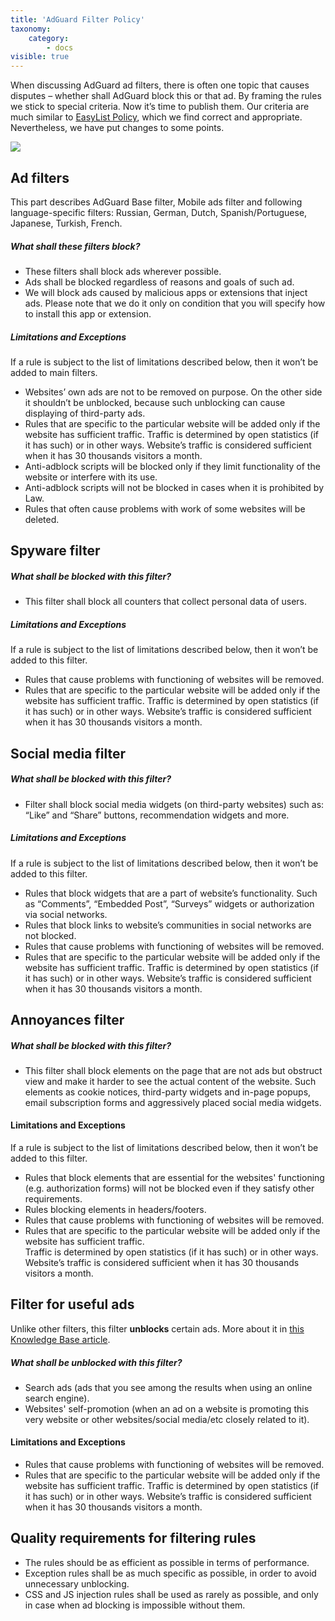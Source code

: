 ```yaml
---
title: 'AdGuard Filter Policy'
taxonomy:
    category:
        - docs
visible: true
---
```


When discussing AdGuard ad filters, there is often one topic that causes disputes – whether shall AdGuard block this or that ad. By framing the rules we stick to special criteria. Now it’s time to publish them. Our criteria are much similar to [EasyList Policy](https://easylist.to/pages/policy.html), which we find correct and appropriate. Nevertheless, we have put changes to some points.

![](https://cdn.adguard.com/public/Adguard/Common/page_filtering.png)


## Ad filters

This part describes AdGuard Base filter, Mobile ads filter and following language-specific filters: Russian, German, Dutch, Spanish/Portuguese, Japanese, Turkish, French.

##### What shall these filters block?

- These filters shall block ads wherever possible. 
- Ads shall be blocked regardless of reasons and goals of such ad.
- We will block ads caused by malicious apps or extensions that inject ads. Please note that we do it only on condition that you will specify how to install this app or extension.

##### Limitations and Exceptions

If a rule is subject to the list of limitations described below, then it won’t be added to main filters.

- Websites’ own ads are not to be removed on purpose. On the other side it shouldn’t be unblocked, because such unblocking can cause displaying of third-party ads.
- Rules that are specific to the particular website will be added only if the website has sufficient traffic. Traffic is determined by open statistics (if it has such) or in other ways. Website’s traffic is considered sufficient when it has 30 thousands visitors a month.
- Anti-adblock scripts will be blocked only if they limit functionality of the website or interfere with its use.
- Anti-adblock scripts will not be blocked in cases when it is prohibited by Law.
- Rules that often cause problems with work of some websites will be deleted.


## Spyware filter

##### What shall be blocked with this filter?

- This filter shall block all counters that collect personal data of users.

##### Limitations and Exceptions

If a rule is subject to the list of limitations described below, then it won’t be added to this filter.

- Rules that cause problems with functioning of websites will be removed.
- Rules that are specific to the particular website will be added only if the website has sufficient traffic. Traffic is determined by open statistics (if it has such) or in other ways. Website’s traffic is considered sufficient when it has 30 thousands visitors a month.


## Social media filter

##### What shall be blocked with this filter?

- Filter shall block social media widgets (on third-party websites) such as: “Like” and “Share” buttons, recommendation widgets and more.

##### Limitations and Exceptions

If a rule is subject to the list of limitations described below, then it won’t be added to this filter.

- Rules that block widgets that are a part of website’s functionality. Such as “Comments”, “Embedded Post”, “Surveys” widgets or authorization via social networks.
- Rules that block links to website’s communities in social networks are not blocked.
- Rules that cause problems with functioning of websites will be removed.
- Rules that are specific to the particular website will be added only if the website has sufficient traffic. Traffic is determined by open statistics (if it has such) or in other ways. Website’s traffic is considered sufficient when it has 30 thousands visitors a month.


## Annoyances filter

##### What shall be blocked with this filter?

- This filter shall block elements on the page that are not ads but obstruct view and make it harder to see the actual content of the website. Such elements as cookie notices, third-party widgets and in-page popups, email subscription forms and aggressively placed social media widgets.

#### Limitations and Exceptions

If a rule is subject to the list of limitations described below, then it won’t be added to this filter.

- Rules that block elements that are essential for the websites' functioning (e.g. authorization forms) will not be blocked even if they satisfy other requirements.
- Rules blocking elements in headers/footers.
- Rules that cause problems with functioning of websites will be removed.
- Rules that are specific to the particular website will be added only if the website has sufficient traffic.  
 Traffic is determined by open statistics (if it has such) or in other ways.  
 Website’s traffic is considered sufficient when it has 30 thousands visitors a month.


## Filter for useful ads

Unlike other filters, this filter **unblocks** certain ads. More about it in [this Knowledge Base article](https://kb.adguard.com/en/general/search-ads-and-self-promotion). 

##### What shall be unblocked with this filter?

- Search ads (ads that you see among the results when using an online search engine).
- Websites' self-promotion (when an ad on a website is promoting this very website or other websites/social media/etc closely related to it).

#### Limitations and Exceptions

- Rules that cause problems with functioning of websites will be removed.
- Rules that are specific to the particular website will be added only if the website has sufficient traffic. Traffic is determined by open statistics (if it has such) or in other ways. Website’s traffic is considered sufficient when it has 30 thousands visitors a month.


## Quality requirements for filtering rules

- The rules should be as efficient as possible in terms of performance.
- Exception rules shall be as much specific as possible, in order to avoid unnecessary unblocking.
- CSS and JS injection rules shall be used as rarely as possible, and only in case when ad blocking is impossible without them.